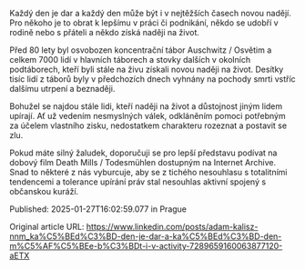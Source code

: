 Každý den je dar a každý den může být i v nejtěžších časech novou nadějí. Pro někoho je to obrat k lepšímu v práci či podnikání, někdo se udobří v rodině nebo s přáteli a někdo získá naději na život.


Před 80 lety byl osvobozen koncentrační tábor Auschwitz / Osvětim a celkem 7000 lidí v hlavních táborech a stovky dalších v okolních podtáborech, kteří byli stále na živu získali novou naději na život. Desítky tisíc lidí z táborů byly v předchozích dnech vyhnány na pochody smrti vstříc dalšímu utrpení a beznaději.


Bohužel se najdou stále lidi, kteří naději na život a důstojnost jiným lidem upírají. Ať už vedením nesmyslných válek, odkláněním pomoci potřebným za účelem vlastního zisku, nedostatkem charakteru rozeznat a postavit se zlu.


Pokud máte silný žaludek, doporučuji se pro lepší představu podívat na dobový film Death Mills / Todesmühlen dostupným na Internet Archive. Snad to některé z nás vyburcuje, aby se z tichého nesouhlasu s totalitními tendencemi a tolerance upírání práv stal nesouhlas aktivní spojený s občanskou kuráží.

Published: 2025-01-27T16:02:59.077 in Prague

Original article URL: https://www.linkedin.com/posts/adam-kalisz-nnm_ka%C5%BEd%C3%BD-den-je-dar-a-ka%C5%BEd%C3%BD-den-m%C5%AF%C5%BEe-b%C3%BDt-i-v-activity-7289659160063877120-aETX

